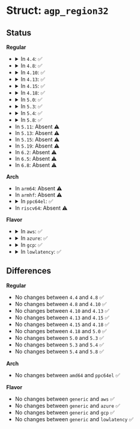 # Struct: <code>agp_region32</code>

## Status
<b>Regular</b>
<ul>
<li>
<details>
<summary>In <code>4.4</code>: ✅</summary>

```c
struct agp_region32 {
    compat_pid_t pid;
    compat_size_t seg_count;
    struct agp_segment32 *seg_list;
};
```
</details>
</li>
<li>
<details>
<summary>In <code>4.8</code>: ✅</summary>

```c
struct agp_region32 {
    compat_pid_t pid;
    compat_size_t seg_count;
    struct agp_segment32 *seg_list;
};
```
</details>
</li>
<li>
<details>
<summary>In <code>4.10</code>: ✅</summary>

```c
struct agp_region32 {
    compat_pid_t pid;
    compat_size_t seg_count;
    struct agp_segment32 *seg_list;
};
```
</details>
</li>
<li>
<details>
<summary>In <code>4.13</code>: ✅</summary>

```c
struct agp_region32 {
    compat_pid_t pid;
    compat_size_t seg_count;
    struct agp_segment32 *seg_list;
};
```
</details>
</li>
<li>
<details>
<summary>In <code>4.15</code>: ✅</summary>

```c
struct agp_region32 {
    compat_pid_t pid;
    compat_size_t seg_count;
    struct agp_segment32 *seg_list;
};
```
</details>
</li>
<li>
<details>
<summary>In <code>4.18</code>: ✅</summary>

```c
struct agp_region32 {
    compat_pid_t pid;
    compat_size_t seg_count;
    struct agp_segment32 *seg_list;
};
```
</details>
</li>
<li>
<details>
<summary>In <code>5.0</code>: ✅</summary>

```c
struct agp_region32 {
    compat_pid_t pid;
    compat_size_t seg_count;
    struct agp_segment32 *seg_list;
};
```
</details>
</li>
<li>
<details>
<summary>In <code>5.3</code>: ✅</summary>

```c
struct agp_region32 {
    compat_pid_t pid;
    compat_size_t seg_count;
    struct agp_segment32 *seg_list;
};
```
</details>
</li>
<li>
<details>
<summary>In <code>5.4</code>: ✅</summary>

```c
struct agp_region32 {
    compat_pid_t pid;
    compat_size_t seg_count;
    struct agp_segment32 *seg_list;
};
```
</details>
</li>
<li>
<details>
<summary>In <code>5.8</code>: ✅</summary>

```c
struct agp_region32 {
    compat_pid_t pid;
    compat_size_t seg_count;
    struct agp_segment32 *seg_list;
};
```
</details>
</li>
<li>
In <code>5.11</code>: Absent ⚠️
</li>
<li>
In <code>5.13</code>: Absent ⚠️
</li>
<li>
In <code>5.15</code>: Absent ⚠️
</li>
<li>
In <code>5.19</code>: Absent ⚠️
</li>
<li>
In <code>6.2</code>: Absent ⚠️
</li>
<li>
In <code>6.5</code>: Absent ⚠️
</li>
<li>
In <code>6.8</code>: Absent ⚠️
</li>
</ul>
<b>Arch</b>
<ul>
<li>
In <code>arm64</code>: Absent ⚠️
</li>
<li>
In <code>armhf</code>: Absent ⚠️
</li>
<li>
<details>
<summary>In <code>ppc64el</code>: ✅</summary>

```c
struct agp_region32 {
    compat_pid_t pid;
    compat_size_t seg_count;
    struct agp_segment32 *seg_list;
};
```
</details>
</li>
<li>
In <code>riscv64</code>: Absent ⚠️
</li>
</ul>
<b>Flavor</b>
<ul>
<li>
<details>
<summary>In <code>aws</code>: ✅</summary>

```c
struct agp_region32 {
    compat_pid_t pid;
    compat_size_t seg_count;
    struct agp_segment32 *seg_list;
};
```
</details>
</li>
<li>
<details>
<summary>In <code>azure</code>: ✅</summary>

```c
struct agp_region32 {
    compat_pid_t pid;
    compat_size_t seg_count;
    struct agp_segment32 *seg_list;
};
```
</details>
</li>
<li>
<details>
<summary>In <code>gcp</code>: ✅</summary>

```c
struct agp_region32 {
    compat_pid_t pid;
    compat_size_t seg_count;
    struct agp_segment32 *seg_list;
};
```
</details>
</li>
<li>
<details>
<summary>In <code>lowlatency</code>: ✅</summary>

```c
struct agp_region32 {
    compat_pid_t pid;
    compat_size_t seg_count;
    struct agp_segment32 *seg_list;
};
```
</details>
</li>
</ul>

## Differences
<b>Regular</b>
<ul>
<li>
No changes between <code>4.4</code> and <code>4.8</code> ✅
</li>
<li>
No changes between <code>4.8</code> and <code>4.10</code> ✅
</li>
<li>
No changes between <code>4.10</code> and <code>4.13</code> ✅
</li>
<li>
No changes between <code>4.13</code> and <code>4.15</code> ✅
</li>
<li>
No changes between <code>4.15</code> and <code>4.18</code> ✅
</li>
<li>
No changes between <code>4.18</code> and <code>5.0</code> ✅
</li>
<li>
No changes between <code>5.0</code> and <code>5.3</code> ✅
</li>
<li>
No changes between <code>5.3</code> and <code>5.4</code> ✅
</li>
<li>
No changes between <code>5.4</code> and <code>5.8</code> ✅
</li>
</ul>
<b>Arch</b>
<ul>
<li>
No changes between <code>amd64</code> and <code>ppc64el</code> ✅
</li>
</ul>
<b>Flavor</b>
<ul>
<li>
No changes between <code>generic</code> and <code>aws</code> ✅
</li>
<li>
No changes between <code>generic</code> and <code>azure</code> ✅
</li>
<li>
No changes between <code>generic</code> and <code>gcp</code> ✅
</li>
<li>
No changes between <code>generic</code> and <code>lowlatency</code> ✅
</li>
</ul>
